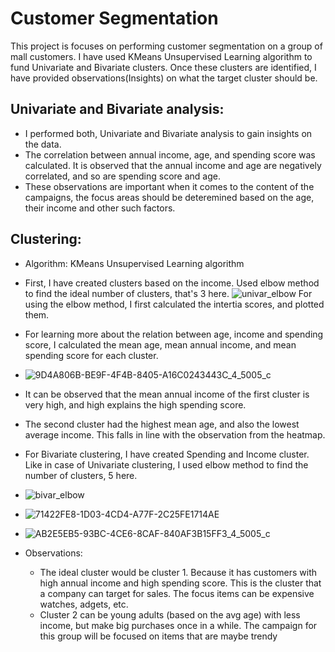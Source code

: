 # Customer Segmentation
This project is focuses on performing customer segmentation on a group of mall customers. I have used KMeans Unsupervised Learning algorithm to fund Univariate and Bivariate clusters. Once these clusters are identified, I have provided observations(Insights) on what the target cluster should be.
## Univariate and Bivariate analysis:
- I performed both, Univariate and Bivariate analysis to gain insights on the data.
- The correlation between annual income, age, and spending score was calculated. It is observed that the annual income and age are negatively correlated, and so are spending score and age.
- These observations are important when it comes to the content of the campaigns, the focus areas should be deteremined based on the age, their income and other such factors.
## Clustering:
- Algorithm: KMeans Unsupervised Learning algorithm
- First, I have created clusters based on the income.
Used elbow method to find the ideal number of clusters, that's 3 here.
![univar_elbow](https://user-images.githubusercontent.com/86663030/212472376-13a92e9f-f2a2-4915-9cf8-31e52302ac45.png)
For using the elbow method, I first calculated the intertia scores, and plotted them.
- For learning more about the relation between age, income and spending score, I calculated the mean age, mean annual income, and mean spending score for each cluster. 
- ![9D4A806B-BE9F-4F4B-8405-A16C0243443C_4_5005_c](https://user-images.githubusercontent.com/86663030/212472457-71017aa3-ab99-410b-97d0-bbc73a26e4b9.jpeg)

- It can be observed that the mean annual income of the first cluster is very high, and high explains the high spending score.
- The second cluster had the highest mean age, and also the lowest average income. This falls in line with the observation from the heatmap.
- For Bivariate clustering, I have created Spending and Income cluster. Like in case of Univariate clustering, I used elbow method to find the number of clusters, 5 here.
- ![bivar_elbow](https://user-images.githubusercontent.com/86663030/212472395-12b5f5ec-1ae6-4be1-ba6d-92e28ccf0fd5.png)
- ![71422FE8-1D03-4CD4-A77F-2C25FE1714AE](https://user-images.githubusercontent.com/86663030/212472440-947fcc4d-5974-40f4-aa4d-aae27c2230aa.jpeg)
- ![AB2E5EB5-93BC-4CE6-8CAF-840AF3B15FF3_4_5005_c](https://user-images.githubusercontent.com/86663030/212472466-5fec5212-e5ef-4f51-b288-2b2cf4d40a92.jpeg)
- Observations:
  - The ideal cluster would be cluster 1. Because it has customers with high annual income and high spending score. This is the cluster that a company can target for sales. The focus items can be expensive watches, adgets, etc.
  - Cluster 2 can be young adults (based on the avg age) with less income, but make big purchases once in a while. The campaign for this group will be focused on items that are maybe trendy 
